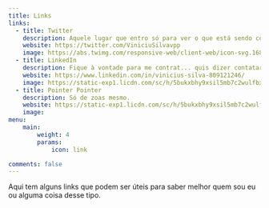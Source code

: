 ```yaml
---
title: Links
links:
  - title: Twitter
    description: Aquele lugar que entro só para ver o que está sendo comentado no mundo.
    website: https://twitter.com/ViniciuSilvavpp
    image: https://abs.twimg.com/responsive-web/client-web/icon-svg.168b89d8.svg
  - title: LinkedIn
    description: Fique à vontade para me contrat... quis dizer contatar.
    website: https://www.linkedin.com/in/vinicius-silva-809121246/
    image: https://static-exp1.licdn.com/sc/h/5bukxbhy9xsil5mb7c2wulfbx
  - title: Pointer Pointer
    description: Só de zoas mesmo.
    website: https://static-exp1.licdn.com/sc/h/5bukxbhy9xsil5mb7c2wulfbx
    image: 
menu:
    main: 
        weight: 4
        params:
            icon: link

comments: false
--- 
```


Aqui tem alguns links que podem ser úteis para saber melhor quem sou eu ou alguma coisa desse tipo.
